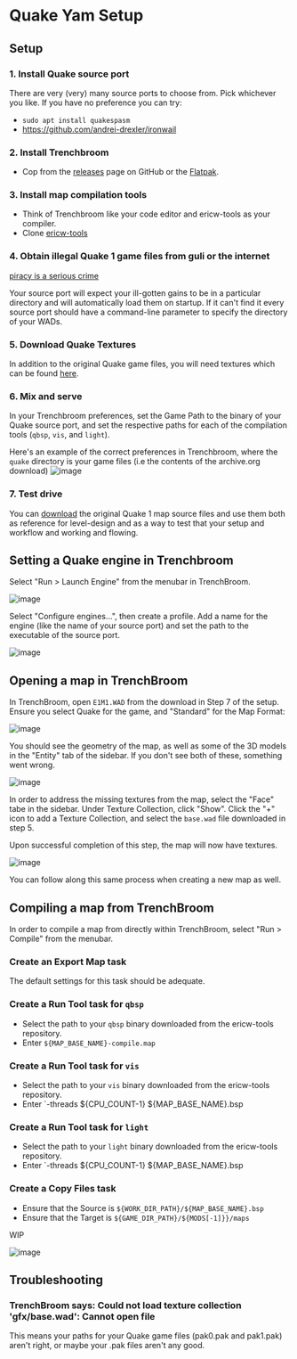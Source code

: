 # Quake Yam Setup


## Setup

### 1. Install Quake source port

There are very (very) many source ports to choose from. Pick whichever you like. If you have no preference you can try:

- `sudo apt install quakespasm`
- https://github.com/andrei-drexler/ironwail


### 2. Install Trenchbroom
- Cop from the [releases](https://github.com/TrenchBroom/TrenchBroom/releases) page on GitHub or the [Flatpak](https://flathub.org/apps/com.kristianduske.TrenchBroom).

### 3. Install map compilation tools

- Think of Trenchbroom like your code editor and ericw-tools as your compiler.
- Clone [ericw-tools](https://github.com/ericwa/ericw-tools)

### 4. Obtain illegal Quake 1 game files from guli or the internet

[piracy is a serious crime](https://archive.org/details/quake_dos)

Your source port will expect your ill-gotten gains to be in a particular directory and will automatically load them on startup. If it can't find it every source port should have a command-line parameter to specify the directory of your WADs.


### 5. Download Quake Textures

In addition to the original Quake game files, you will need textures which can be found [here](https://www.quaddicted.com/files/wads/base.zip).


### 6. Mix and serve

In your Trenchbroom preferences, set the Game Path to the binary of your Quake source port, and set the respective paths for each of the compilation tools (`qbsp`, `vis`, and `light`).

Here's an example of the correct preferences in Trenchbroom, where the `quake` directory is your game files (i.e the contents of the archive.org download) 
![image](https://github.com/ranguli/quake-jam-2024/assets/5544782/73ad01c4-2d3a-4126-9ef3-281af038034d)


### 7. Test drive

You can [download](https://rome.ro/news/2016/2/14/quake-map-sources-released) the original Quake 1 map source files and use them both as reference for level-design and as a way to test that your setup and workflow and working and flowing.



## Setting a Quake engine in Trenchbroom

Select "Run > Launch Engine" from the menubar in TrenchBroom.

![image](https://github.com/ranguli/quake-jam-2024/assets/5544782/5de5716a-af30-4c05-a7eb-7686b59b07b5)

Select "Configure engines...", then create a profile. Add a name for the engine (like the name of your source port) and set the path to the executable of the source port.

![image](https://github.com/ranguli/quake-jam-2024/assets/5544782/29cf08cb-f3b7-4f62-b1c7-02edb6e007d4)



## Opening a map in TrenchBroom

In TrenchBroom, open `E1M1.WAD` from the download in Step 7 of the setup. Ensure you select Quake for the game, and "Standard" for the Map Format:


![image](https://github.com/ranguli/quake-jam-2024/assets/5544782/bf425c27-920d-41ff-a6b5-6dede7147898)

You should see the geometry of the map, as well as some of the 3D models in the "Entity" tab of the sidebar. If you don't see both of these, something went wrong.

![image](https://github.com/ranguli/quake-jam-2024/assets/5544782/a2862969-b242-4c15-a846-93e358532a2f)

In order to address the missing textures from the map, select the "Face" tabe in the sidebar. Under Texture Collection, click "Show". Click the "+" icon to add a Texture Collection, and select the `base.wad`  file downloaded in step 5. 

Upon successful completion of this step, the map will now have textures. 

![image](https://github.com/ranguli/quake-jam-2024/assets/5544782/bfdd8bf8-af12-430f-aa1f-740bd3235afe)

You can follow along this same process when creating a new map as well. 

## Compiling a map from TrenchBroom

In order to compile a map from directly within TrenchBroom, select "Run > Compile" from the menubar.

### Create an Export Map task
The default settings for this task should be adequate.

### Create a Run Tool task for `qbsp`
- Select the path to your `qbsp` binary downloaded from the ericw-tools repository. 
- Enter `${MAP_BASE_NAME}-compile.map`

### Create a Run Tool task for `vis`
- Select the path to your `vis` binary downloaded from the ericw-tools repository.
- Enter `-threads ${CPU_COUNT-1} ${MAP_BASE_NAME}.bsp


### Create a Run Tool task for `light`
- Select the path to your `light` binary downloaded from the ericw-tools repository.
- Enter `-threads ${CPU_COUNT-1} ${MAP_BASE_NAME}.bsp

### Create a Copy Files task
- Ensure that the Source is `${WORK_DIR_PATH}/${MAP_BASE_NAME}.bsp`
- Ensure that the Target is `${GAME_DIR_PATH}/${MODS[-1]}}/maps`


WIP 

![image](https://github.com/ranguli/quake-jam-2024/assets/5544782/b63546a9-8ab0-4c09-94b1-83d506b35cdf)




## Troubleshooting

### TrenchBroom says: Could not load texture collection 'gfx/base.wad': Cannot open file 
This means your paths for your Quake game files (pak0.pak and pak1.pak) aren't right, or maybe your .pak files aren't any good.
